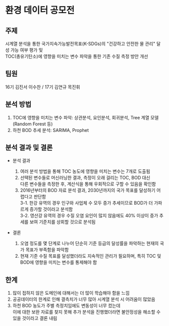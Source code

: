 # 환경 데이터 공모전

## 주제
시계열 분석을 통한 국가지속가능발전목표(K-SDGs)의 "건강하고 안전한 물 관리" 달성 가능 여부 평가 및  
TOC(총유기탄소)에 영향을 미치는 변수 파악을 통한 기존 수질 측정 방안 개선

## 팀원
16기 김진서 이수찬 / 17기 김연규 목진휘

## 분석 방법
1. TOC에 영향을 미치는 변수 파악: 상관분석, 요인분석, 회귀분석, Tree 계열 모델(Random Forest 등)
2. 하천 BOD 추세 분석: SARIMA, Prophet

## 분석 결과 및 결론
- 분석 결과
  1. 여러 분석 방법을 통해 TOC 농도에 영향을 미치는 변수는 7개로 도출됨
  2. 선택된 변수들로 머신러닝한 결과, 측정이 오래 걸리는 TOC, BOD 대신  
     다른 변수들을 측정한 후, 계산식을 통해 우회적으로 구할 수 있음을 확인함
  3. 2016년부터의 BOD 자료 분석 결과, 2030년까지의 국가 목표를 달성하기 어렵다고 판단함  
   3-1. 한강 유역의 경우 인구와 사업체 수 모두 증가 추세이므로 BOD가 더 가파르게 증가할 것이라고 분석함  
   3-2. 영산강 유역의 경우 수질 오염 요인이 많지 않음에도 40% 이상이 증가 추세를 보여 기준치를 상회할 것으로 분석됨

- 결론
  1. 오염 정도를 몇 단계로 나누어 단순히 기준 등급의 달성률을 파악하는 현재의 국가 목표가 부족함을 파악함
  2. 현재 기준 수질 목표를 달성했더라도 지속적인 관리가 필요하며, 특히 TOC 및 BOD에 영향을 미치는 변수를 통제해야 함

## 한계
1. 많이 접하지 않은 도메인에 대해서는 더 많이 학습해야 함을 느낌
2. 공공데이터의 한계로 인해 결측치가 너무 많아 시계열 분석 시 어려움이 많았음
3. 하천 BOD 농도가 주별 측정치임에도 변동성이 너무 컸는데  
   이에 대한 보완 자료를 찾지 못해 추가 분석을 진행했더라면 불안정성을 해소할 수 있을 것이라고 결론 내림
